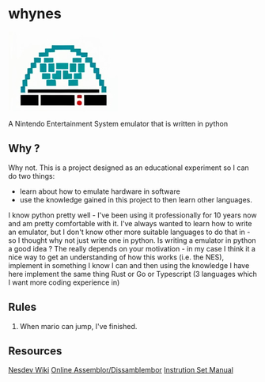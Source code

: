 # whynes

![whynes](https://github.com/thomascrha/whynes/blob/main/whynes.png?raw=true)

A Nintendo Entertainment System emulator that is written in python

## Why ?

Why not. This is a project designed as an educational experiment so I can do two things:

* learn about how to emulate hardware in software
* use the knowledge gained in this project to then learn other languages.

I know python pretty well - I've been using it professionally for 10 years now and am
pretty comfortable with it. I've always wanted to learn how to write an emulator,
but I don't know other more suitable languages to do that in - so I thought why not
just write one in python. Is writing a emulator in python a good idea ? The really depends
on your motivation - in my case I think it a nice way to get an understanding of how this
works (i.e. the NES), implement in something I know I can and then using the knowledge I
have here implement the same thing Rust or Go or Typescript (3 languages which I want more
coding experience in)

## Rules

1. When mario can jump, I've finished.

## Resources

[Nesdev Wiki](http://wiki.nesdev.com/w/index.php/Nesdev_Wiki)
[Online Assemblor/Dissamblembor](https://skilldrick.github.io/easy6502/)
[Instrution Set Manual](https://www.pagetable.com/c64ref/6502/?tab=2)
